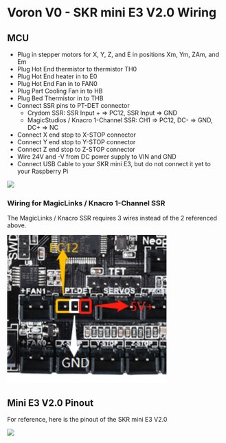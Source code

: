 # Voron V0 - SKR mini E3 V2.0 Wiring

## MCU

* Plug in stepper motors for X, Y, Z, and E in positions Xm, Ym, ZAm, and Em
* Plug Hot End thermistor to thermistor TH0
* Plug Hot End heater in to E0
* Plug Hot End Fan in to FAN0
* Plug Part Cooling Fan in to HB
* Plug Bed Thermistor in to THB
* Connect SSR pins to PT-DET connector
  * Crydom SSR: SSR Input + => PC12, SSR Input => GND
  * MagicStudios / Knacro 1-Channel SSR: CH1 => PC12, DC- => GND, DC+ => NC
* Connect X end stop to X-STOP connector
* Connect Y end stop to Y-STOP connector
* Connect Z end stop to Z-STOP connector
* Wire 24V and -V from DC power supply to VIN and GND
* Connect USB Cable to your SKR mini E3, but do not connect it yet to your Raspberry Pi

![](./images/v0-miniE3-v20-mcu.png)


### Wiring for MagicLinks / Knacro 1-Channel SSR

The MagicLinks / Knacro SSR requires 3 wires instead of the 2 referenced above.

![Knacro Wiring](./images/knacro_ssr_wiring_diagram.png)


## Mini E3 V2.0 Pinout

For reference, here is the pinout of the SKR mini E3 V2.0

![](./images/miniE3-v20-pinout.png)
